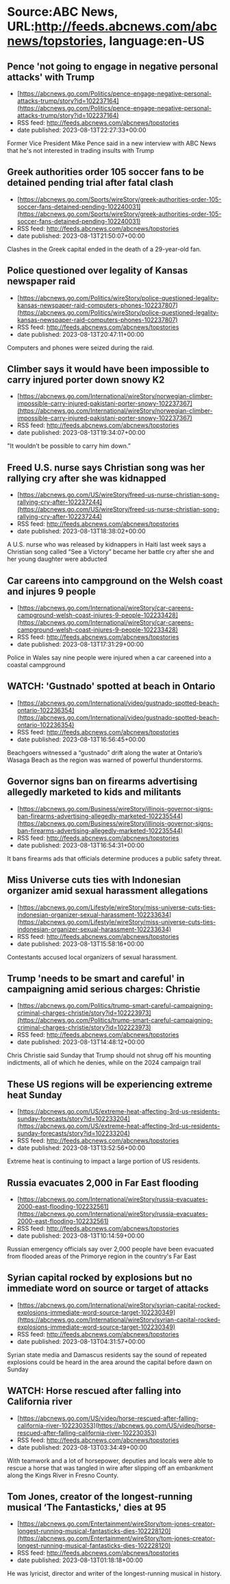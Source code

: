 # Source:ABC News, URL:http://feeds.abcnews.com/abcnews/topstories, language:en-US

## Pence 'not going to engage in negative personal attacks' with Trump
 - [https://abcnews.go.com/Politics/pence-engage-negative-personal-attacks-trump/story?id=102237164](https://abcnews.go.com/Politics/pence-engage-negative-personal-attacks-trump/story?id=102237164)
 - RSS feed: http://feeds.abcnews.com/abcnews/topstories
 - date published: 2023-08-13T22:27:33+00:00

Former Vice President Mike Pence said in a new interview with ABC News that he's not interested in trading insults with Trump

## Greek authorities order 105 soccer fans to be detained pending trial after fatal clash
 - [https://abcnews.go.com/Sports/wireStory/greek-authorities-order-105-soccer-fans-detained-pending-102240031](https://abcnews.go.com/Sports/wireStory/greek-authorities-order-105-soccer-fans-detained-pending-102240031)
 - RSS feed: http://feeds.abcnews.com/abcnews/topstories
 - date published: 2023-08-13T21:50:07+00:00

Clashes in the Greek capital ended in the death of a 29-year-old fan.

## Police questioned over legality of Kansas newspaper raid
 - [https://abcnews.go.com/Politics/wireStory/police-questioned-legality-kansas-newspaper-raid-computers-phones-102237807](https://abcnews.go.com/Politics/wireStory/police-questioned-legality-kansas-newspaper-raid-computers-phones-102237807)
 - RSS feed: http://feeds.abcnews.com/abcnews/topstories
 - date published: 2023-08-13T20:47:11+00:00

Computers and phones were seized during the raid.

## Climber says it would have been impossible to carry injured porter down snowy K2
 - [https://abcnews.go.com/International/wireStory/norwegian-climber-impossible-carry-injured-pakistani-porter-snowy-102237367](https://abcnews.go.com/International/wireStory/norwegian-climber-impossible-carry-injured-pakistani-porter-snowy-102237367)
 - RSS feed: http://feeds.abcnews.com/abcnews/topstories
 - date published: 2023-08-13T19:34:07+00:00

&quot;It wouldn&rsquo;t be possible to carry him down.&rdquo;

## Freed U.S. nurse says Christian song was her rallying cry after she was kidnapped
 - [https://abcnews.go.com/US/wireStory/freed-us-nurse-christian-song-rallying-cry-after-102237244](https://abcnews.go.com/US/wireStory/freed-us-nurse-christian-song-rallying-cry-after-102237244)
 - RSS feed: http://feeds.abcnews.com/abcnews/topstories
 - date published: 2023-08-13T18:38:02+00:00

A U.S. nurse who was released by kidnappers in Haiti last week says a Christian song called &ldquo;See a Victory&rdquo; became her battle cry after she and her young daughter were abducted

## Car careens into campground on the Welsh coast and injures 9 people
 - [https://abcnews.go.com/International/wireStory/car-careens-campground-welsh-coast-injures-9-people-102233428](https://abcnews.go.com/International/wireStory/car-careens-campground-welsh-coast-injures-9-people-102233428)
 - RSS feed: http://feeds.abcnews.com/abcnews/topstories
 - date published: 2023-08-13T17:31:29+00:00

Police in Wales say nine people were injured when a car careened into a coastal campground

## WATCH:  'Gustnado' spotted at beach in Ontario
 - [https://abcnews.go.com/International/video/gustnado-spotted-beach-ontario-102236354](https://abcnews.go.com/International/video/gustnado-spotted-beach-ontario-102236354)
 - RSS feed: http://feeds.abcnews.com/abcnews/topstories
 - date published: 2023-08-13T16:56:45+00:00

Beachgoers witnessed a “gustnado” drift along the water at Ontario’s Wasaga Beach as the region was warned of powerful thunderstorms.

## Governor signs ban on firearms advertising allegedly marketed to kids and militants
 - [https://abcnews.go.com/Business/wireStory/illinois-governor-signs-ban-firearms-advertising-allegedly-marketed-102235544](https://abcnews.go.com/Business/wireStory/illinois-governor-signs-ban-firearms-advertising-allegedly-marketed-102235544)
 - RSS feed: http://feeds.abcnews.com/abcnews/topstories
 - date published: 2023-08-13T16:54:31+00:00

It bans firearms ads that officials determine produces a public safety threat.

## Miss Universe cuts ties with Indonesian organizer amid sexual harassment allegations
 - [https://abcnews.go.com/Lifestyle/wireStory/miss-universe-cuts-ties-indonesian-organizer-sexual-harassment-102233634](https://abcnews.go.com/Lifestyle/wireStory/miss-universe-cuts-ties-indonesian-organizer-sexual-harassment-102233634)
 - RSS feed: http://feeds.abcnews.com/abcnews/topstories
 - date published: 2023-08-13T15:58:16+00:00

Contestants accused local organizers of sexual harassment.

## Trump 'needs to be smart and careful' in campaigning amid serious charges: Christie
 - [https://abcnews.go.com/Politics/trump-smart-careful-campaigning-criminal-charges-christie/story?id=102223973](https://abcnews.go.com/Politics/trump-smart-careful-campaigning-criminal-charges-christie/story?id=102223973)
 - RSS feed: http://feeds.abcnews.com/abcnews/topstories
 - date published: 2023-08-13T14:48:12+00:00

Chris Christie said Sunday that Trump should not shrug off his mounting indictments, all of which he denies, while on the 2024 campaign trail

## These US regions will be experiencing extreme heat Sunday
 - [https://abcnews.go.com/US/extreme-heat-affecting-3rd-us-residents-sunday-forecasts/story?id=102233204](https://abcnews.go.com/US/extreme-heat-affecting-3rd-us-residents-sunday-forecasts/story?id=102233204)
 - RSS feed: http://feeds.abcnews.com/abcnews/topstories
 - date published: 2023-08-13T13:52:56+00:00

Extreme heat is continuing to impact a large portion of US residents.

## Russia evacuates 2,000 in Far East flooding
 - [https://abcnews.go.com/International/wireStory/russia-evacuates-2000-east-flooding-102232561](https://abcnews.go.com/International/wireStory/russia-evacuates-2000-east-flooding-102232561)
 - RSS feed: http://feeds.abcnews.com/abcnews/topstories
 - date published: 2023-08-13T10:14:59+00:00

Russian emergency officials say over 2,000 people have been evacuated from flooded areas of the Primorye region in the country's Far East

## Syrian capital rocked by explosions but no immediate word on source or target of attacks
 - [https://abcnews.go.com/International/wireStory/syrian-capital-rocked-explosions-immediate-word-source-target-102230349](https://abcnews.go.com/International/wireStory/syrian-capital-rocked-explosions-immediate-word-source-target-102230349)
 - RSS feed: http://feeds.abcnews.com/abcnews/topstories
 - date published: 2023-08-13T04:31:57+00:00

Syrian state media and Damascus residents say the sound of repeated explosions could be heard in the area around the capital before dawn on Sunday

## WATCH:  Horse rescued after falling into California river
 - [https://abcnews.go.com/US/video/horse-rescued-after-falling-california-river-102230353](https://abcnews.go.com/US/video/horse-rescued-after-falling-california-river-102230353)
 - RSS feed: http://feeds.abcnews.com/abcnews/topstories
 - date published: 2023-08-13T03:34:49+00:00

With teamwork and a lot of horsepower, deputies and locals were able to rescue a horse that was tangled in wire after slipping off an embankment along the Kings River in Fresno County.

## Tom Jones, creator of the longest-running musical ‘The Fantasticks,' dies at 95
 - [https://abcnews.go.com/Entertainment/wireStory/tom-jones-creator-longest-running-musical-fantasticks-dies-102228120](https://abcnews.go.com/Entertainment/wireStory/tom-jones-creator-longest-running-musical-fantasticks-dies-102228120)
 - RSS feed: http://feeds.abcnews.com/abcnews/topstories
 - date published: 2023-08-13T01:18:18+00:00

He was lyricist, director and writer of the longest-running musical in history.

